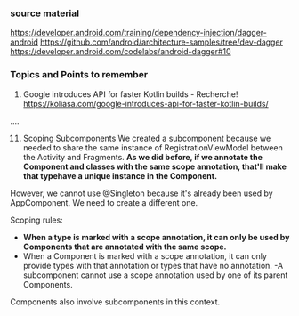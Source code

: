 ### source material 
https://developer.android.com/training/dependency-injection/dagger-android
https://github.com/android/architecture-samples/tree/dev-dagger
https://developer.android.com/codelabs/android-dagger#10
 

### Topics and Points to remember

1. Google introduces API for faster Kotlin builds - Recherche! 
https://koliasa.com/google-introduces-api-for-faster-kotlin-builds/

....

11. Scoping Subcomponents
We created a subcomponent because we needed to share the same instance of RegistrationViewModel 
between the Activity and Fragments. <b>As we did before, if we annotate the Component and classes 
with the same scope annotation, that'll make that typehave a unique instance in the Component.</b>

However, we cannot use @Singleton because it's already been used by AppComponent. 
We need to create a different one.

Scoping rules:

- <b>When a type is marked with a scope annotation, it can only be used by Components that are 
annotated with the same scope.</b>
- When a Component is marked with a scope annotation, it can only provide types with that 
annotation or types that have no annotation.
-A subcomponent cannot use a scope annotation used by one of its parent Components.

Components also involve subcomponents in this context.

